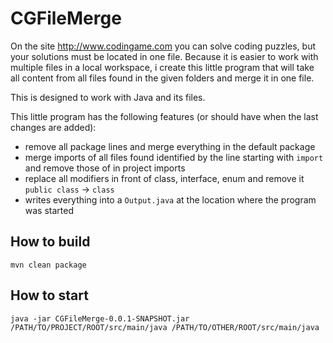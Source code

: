 # CGFileMerge
On the site http://www.codingame.com you can solve coding puzzles, but your solutions must be located in one file. Because it is easier to work with multiple files in a local workspace, i create this little program that will take all content from all files found in the given folders and merge it in one file.

This is designed to work with Java and its files. 

This little program has the following features (or should have when the last changes are added):
* remove all package lines and merge everything in the default package
* merge imports of all files found identified by the line starting with `import ` and remove those of in project imports
* replace all modifiers in front of class, interface, enum and remove it `public class` -> `class` 
* writes everything into a `Output.java` at the location where the program was started


## How to build
`mvn clean package`

## How to start
`java -jar CGFileMerge-0.0.1-SNAPSHOT.jar /PATH/TO/PROJECT/ROOT/src/main/java /PATH/TO/OTHER/ROOT/src/main/java`